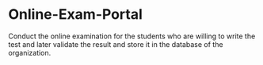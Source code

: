 # Online-Exam-Portal
Conduct the online examination for the students who are willing to write the test and later validate the result and store it in the database of the organization.
